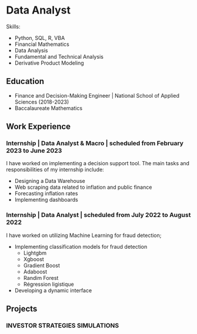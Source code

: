 # Data Analyst
Skills: 
- Python, SQL, R, VBA
- Financial Mathematics
- Data Analysis
- Fundamental and Technical Analysis
- Derivative Product Modeling
## Education
 - Finance and Decision-Making Engineer | National School of Applied Sciences (2018-2023)
 - Baccalaureate Mathematics
## Work Experience
### Internship | Data Analyst & Macro | scheduled from February 2023 to June 2023
 I have worked on implementing a decision support tool. The main tasks and responsibilities of my internship include:
 - Designing a Data Warehouse
 - Web scraping data related to inflation and public finance
 - Forecasting inflation rates
 - Implementing dashboards 

### Internship | Data Analyst | scheduled from July 2022 to August 2022
I have worked on utilizing Machine Learning for fraud detection;
- Implementing classification models for fraud detection
  - Lightgbm 
  - Xgboost
  - Gradient Boost 
  - Adaboost 
  - Randim Forest
  - Régression ligistique 
- Developing a dynamic interface
## Projects
### INVESTOR STRATEGIES SIMULATIONS



